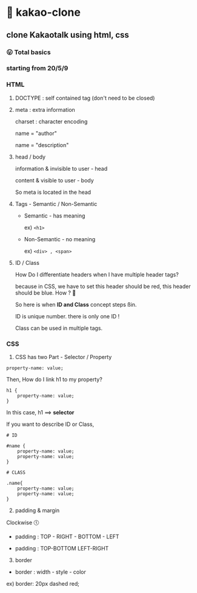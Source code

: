# 💬 kakao-clone

## clone Kakaotalk using html, css

### 😛 Total basics 

### starting from 20/5/9 

### HTML

1. DOCTYPE : self contained tag (don't need to be closed)

2. meta : extra information

    charset : character encoding

    name = "author" 

    name = "description"

3. head / body 

    information & invisible to user - head 

    content & visible to user - body


    So meta is located in the head

4. Tags - Semantic / Non-Semantic

    * Semantic - has meaning

        ex) `<h1>`

    * Non-Semantic - no meaning 

        ex) `<div> , <span>`


5. ID / Class

    How Do I differentiate headers when I have multiple header tags? 

    because in CSS, we have to set this header should be red, this header should be blue. How ? 👀

    So here is when **ID and Class** concept steps ßin.

    ID is unique number. there is only one ID ! 

    Class can be used in multiple tags. 

### CSS

1. CSS has two Part - Selector / Property

`property-name: value;`

Then, How do I link h1 to my property?

```
h1 {
    property-name: value;
}
```

In this case, h1 ==> **selector**

If you want to describe ID or Class,

```
# ID 

#name {
    property-name: value;
    property-name: value;
}

# CLASS 

.name{
    property-name: value;
    property-name: value;
}
```

2. padding & margin

Clockwise 🕔

 * padding : TOP - RIGHT - BOTTOM - LEFT

 * padding : TOP-BOTTOM LEFT-RIGHT

3. border

 * border : width - style - color

 ex) border: 20px dashed red;


